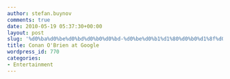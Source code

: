 ```yaml
---
author: stefan.buynov
comments: true
date: 2010-05-19 05:37:30+00:00
layout: post
slug: '%d0%ba%d0%be%d0%bd%d0%b0%d0%bd-%d0%be%d0%b1%d1%80%d0%b0%d1%8f%d0%bd-%d0%b2-google'
title: Conan O'Brien at Google
wordpress_id: 770
categories:
- Entertainment
---
```





